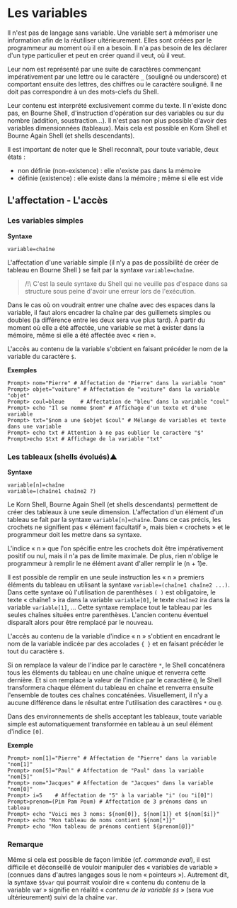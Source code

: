 # Les variables

Il n'est pas de langage sans variable. Une variable sert à mémoriser une information afin de la réutiliser ultérieurement. Elles sont créées par le programmeur au moment où il en a besoin. Il n'a pas besoin de les déclarer d'un type particulier et peut en créer quand il veut, où il veut.

Leur nom est représenté par une suite de caractères commençant impérativement par une lettre ou le caractère `_` (souligné ou underscore) et comportant ensuite des lettres, des chiffres ou le caractère souligné. Il ne doit pas correspondre à un des mots-clefs du Shell.

Leur contenu est interprété exclusivement comme du texte. Il n'existe donc pas, en Bourne Shell, d'instruction d'opération sur des variables ou sur du nombre (addition, soustraction...). Il n'est pas non plus possible d'avoir des variables dimensionnées (tableaux). Mais cela est possible en Korn Shell et Bourne Again Shell (et shells descendants).

Il est important de noter que le Shell reconnaît, pour toute variable, deux états :

* non définie (non-existence) : elle n'existe pas dans la mémoire
* définie (existence) : elle existe dans la mémoire ; même si elle est vide

## L'affectation - L'accès

### Les variables simples

__Syntaxe__

```shell
variable=chaîne
```

L'affectation d'une variable simple (il n'y a pas de possibilité de créer de tableau en Bourne Shell ) se fait par la syntaxe `variable=chaîne`.

> /!\ C'est la seule syntaxe du Shell qui ne veuille pas d'espace dans sa structure sous peine d'avoir une erreur lors de l'exécution.

Dans le cas où on voudrait entrer une chaîne avec des espaces dans la variable, il faut alors encadrer la chaîne par des guillemets simples ou doubles (la différence entre les deux sera vue plus tard). À partir du moment où elle a été affectée, une variable se met à exister dans la mémoire, même si elle a été affectée avec « rien ».

L'accès au contenu de la variable s'obtient en faisant précéder le nom de la variable du caractère `$`.

__Exemples__

```shell
Prompt> nom="Pierre" # Affectation de "Pierre" dans la variable "nom" 
Prompt> objet="voiture" # Affectation de "voiture" dans la variable "objet" 
Prompt> coul=bleue     # Affectation de "bleu" dans la variable "coul" 
Prompt> echo "Il se nomme $nom" # Affichage d'un texte et d'une variable 
Prompt> txt="$nom a une $objet $coul" # Mélange de variables et texte dans une variable 
Prompt> echo txt # Attention à ne pas oublier le caractère "$" 
Prompt>echo $txt # Affichage de la variable "txt"
```

### Les tableaux (shells évolués)▲

__Syntaxe__

```shell
variable[n]=chaîne 
variable=(chaîne1 chaîne2 ?)
```

Le Korn Shell, Bourne Again Shell (et shells descendants) permettent de créer des tableaux à une seule dimension. L'affectation d'un élément d'un tableau se fait par la syntaxe `variable[n]=chaîne`. Dans ce cas précis, les crochets ne signifient pas « élément facultatif », mais bien « crochets » et le programmeur doit les mettre dans sa syntaxe.

L'indice « n » que l'on spécifie entre les crochets doit être impérativement positif ou nul, mais il n'a pas de limite maximale. De plus, rien n'oblige le programmeur à remplir le ne élément avant d'aller remplir le (n + 1)e.

Il est possible de remplir en une seule instruction les « n » premiers éléments du tableau en utilisant la syntaxe `variable=(chaîne1 chaîne2 ...)`. Dans cette syntaxe où l'utilisation de parenthèses `( )` est obligatoire, le texte « chaîne1 » ira dans la variable `variable[0]`, le texte `chaîne2` ira dans la variable `variable[1]`, ... Cette syntaxe remplace tout le tableau par les seules chaînes situées entre parenthèses. L'ancien contenu éventuel disparaît alors pour être remplacé par le nouveau.

L'accès au contenu de la variable d'indice « n » s'obtient en encadrant le nom de la variable indicée par des accolades `{ }` et en faisant précéder le tout du caractère `$`.

Si on remplace la valeur de l'indice par le caractère `*`, le Shell concaténera tous les éléments du tableau en une chaîne unique et renverra cette dernière. Et si on remplace la valeur de l'indice par le caractère `@`, le Shell transformera chaque élément du tableau en chaîne et renverra ensuite l'ensemble de toutes ces chaînes concaténées. Visuellement, il n'y a aucune différence dans le résultat entre l'utilisation des caractères `*` ou `@`.

Dans des environnements de shells acceptant les tableaux, toute variable simple est automatiquement transformée en tableau à un seul élément d'indice `[0]`.

__Exemple__

```shell
Prompt> nom[1]="Pierre" # Affectation de "Pierre" dans la variable "nom[1]" 
Prompt> nom[5]="Paul" # Affectation de "Paul" dans la variable "nom[5]" 
Prompt> nom="Jacques" # Affectation de "Jacques" dans la variable "nom[0]" 
Prompt> i=5    # Affectation de "5" à la variable "i" (ou "i[0]") 
Prompt>prenom=(Pim Pam Poum) # Affectation de 3 prénoms dans un tableau 
Prompt> echo "Voici mes 3 noms: ${nom[0]}, ${nom[1]} et ${nom[$i]}" 
Prompt> echo "Mon tableau de noms contient ${nom[*]}" 
Prompt> echo "Mon tableau de prénoms contient ${prenom[@]}"
```

### Remarque

Même si cela est possible de façon limitée (cf. _commande eval_), il est difficile et déconseillé de vouloir manipuler des « variables de variable » (connues dans d'autres langages sous le nom « pointeurs »). Autrement dit, la syntaxe `$$var` qui pourrait vouloir dire « contenu du contenu de la variable var » signifie en réalité « _contenu de la variable `$$`_ » (sera vue ultérieurement) suivi de la chaîne `var`.
